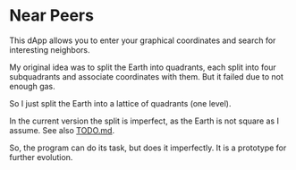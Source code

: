# Near Peers

This dApp allows you to enter your graphical coordinates
and search for interesting neighbors.

My original idea was to split the Earth into quadrants, each split into four
subquadrants and associate coordinates with them. But it failed due to not
enough gas.

So I just split the Earth into a lattice of quadrants (one level).

In the current version the split is imperfect, as the Earth is not square as
I assume. See also [TODO.md](TODO.md).

So, the program can do its task, but does it imperfectly. It is a prototype
for further evolution.
